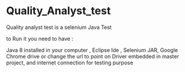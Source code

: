 # Quality_Analyst_test

Quality analyst test is a selenium Java Test 

to Run it you need to have :

Java 8 installed in your computer ,
Eclipse Ide ,
Selenium JAR, 
Google Chrome drive or change the url to point on Driver  embedded in master project,
and internet connection for testing purpose

